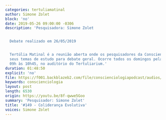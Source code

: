 ```yaml
---
categories: tertuliamatinal
author: Simone Zolet
block: 'no'
date: 2019-05-26 09:00:00 -0306
description: 'Pesquisadora: Simone Zolet


  Debate realizado em 26/05/2019


  Tertúlia Matinal é a reunião aberta onde os pesquisadores da Conscienciologia apresentam
  seus temas de estudo para debate geral. Ocorre todos os domingos pela manhã, das
  09h às 10h45, no auditório do Tertuliarium.'
duration: 01:48:50
explicit: 'no'
file: https://f001.backblazeb2.com/file/conscienciologiapodcast/audios/8f-qwwe5Goo.m4a
keywords: conscienciologia
layout: post
length: 6530
origin: https://youtu.be/8f-qwwe5Goo
summary: 'Pesquisador: Simone Zolet'
title: '#149 - Coliderança Evolutiva'
voices: Simone Zolet
---
```

